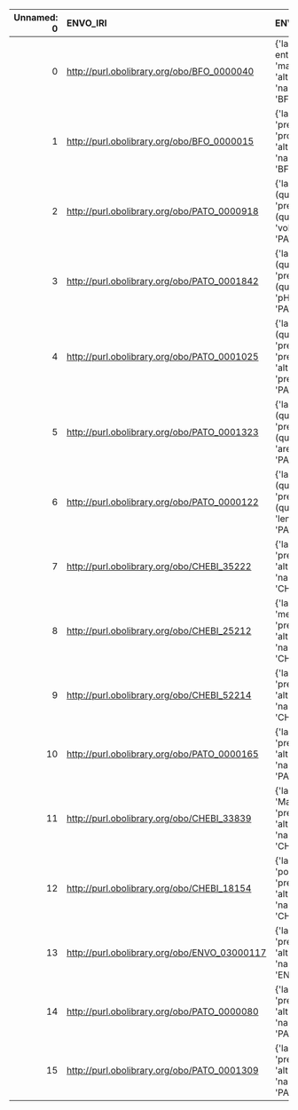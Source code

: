 |   Unnamed: 0 | ENVO_IRI                                     | ENVO_DESC                                                                                                          | SBO_IRI                              | SBO_DESC                     |
|-------------:|:---------------------------------------------|:-------------------------------------------------------------------------------------------------------------------|:-------------------------------------|:-----------------------------|
|            0 | http://purl.obolibrary.org/obo/BFO_0000040   | {'label': 'material entity', 'prefLabel': 'material entity', 'altLabel': None, 'name': 'BFO_0000040'}              | http://biomodels.net/SBO/SBO_0000240 | {'label': 'material entity'} |
|            1 | http://purl.obolibrary.org/obo/BFO_0000015   | {'label': 'process', 'prefLabel': 'process', 'altLabel': None, 'name': 'BFO_0000015'}                              | http://biomodels.net/SBO/SBO_0000375 | {'label': 'process'}         |
|            2 | http://purl.obolibrary.org/obo/PATO_0000918  | {'label': 'volume (quality)', 'prefLabel': 'volume (quality)', 'altLabel': 'volume', 'name': 'PATO_0000918'}       | http://biomodels.net/SBO/SBO_0000468 | {'label': 'volume'}          |
|            3 | http://purl.obolibrary.org/obo/PATO_0001842  | {'label': 'pH (quality)', 'prefLabel': 'pH (quality)', 'altLabel': 'pH', 'name': 'PATO_0001842'}                   | http://biomodels.net/SBO/SBO_0000304 | {'label': 'pH'}              |
|            4 | http://purl.obolibrary.org/obo/PATO_0001025  | {'label': 'pressure (quality)', 'prefLabel': 'pressure (quality)', 'altLabel': 'pressure', 'name': 'PATO_0001025'} | http://biomodels.net/SBO/SBO_0000279 | {'label': 'pressure'}        |
|            5 | http://purl.obolibrary.org/obo/PATO_0001323  | {'label': 'area (quality)', 'prefLabel': 'area (quality)', 'altLabel': 'area', 'name': 'PATO_0001323'}             | http://biomodels.net/SBO/SBO_0000467 | {'label': 'area'}            |
|            6 | http://purl.obolibrary.org/obo/PATO_0000122  | {'label': 'length (quality)', 'prefLabel': 'length (quality)', 'altLabel': 'length', 'name': 'PATO_0000122'}       | http://biomodels.net/SBO/SBO_0000466 | {'label': 'length'}          |
|            7 | http://purl.obolibrary.org/obo/CHEBI_35222   | {'label': 'inhibitor', 'prefLabel': None, 'altLabel': None, 'name': 'CHEBI_35222'}                                 | http://biomodels.net/SBO/SBO_0000020 | {'label': 'inhibitor'}       |
|            8 | http://purl.obolibrary.org/obo/CHEBI_25212   | {'label': 'metabolite', 'prefLabel': None, 'altLabel': None, 'name': 'CHEBI_25212'}                                | http://biomodels.net/SBO/SBO_0000299 | {'label': 'metabolite'}      |
|            9 | http://purl.obolibrary.org/obo/CHEBI_52214   | {'label': 'ligand', 'prefLabel': None, 'altLabel': None, 'name': 'CHEBI_52214'}                                    | http://biomodels.net/SBO/SBO_0000280 | {'label': 'ligand'}          |
|           10 | http://purl.obolibrary.org/obo/PATO_0000165  | {'label': 'time', 'prefLabel': None, 'altLabel': None, 'name': 'PATO_0000165'}                                     | http://biomodels.net/SBO/SBO_0000345 | {'label': 'time'}            |
|           11 | http://purl.obolibrary.org/obo/CHEBI_33839   | {'label': 'Macromolecule', 'prefLabel': None, 'altLabel': None, 'name': 'CHEBI_33839'}                             | http://biomodels.net/SBO/SBO_0000245 | {'label': 'Macromolecule'}   |
|           12 | http://purl.obolibrary.org/obo/CHEBI_18154   | {'label': 'polysaccharide', 'prefLabel': None, 'altLabel': None, 'name': 'CHEBI_18154'}                            | http://biomodels.net/SBO/SBO_0000249 | {'label': 'polysaccharide'}  |
|           13 | http://purl.obolibrary.org/obo/ENVO_03000117 | {'label': 'channel', 'prefLabel': None, 'altLabel': None, 'name': 'ENVO_03000117'}                                 | http://biomodels.net/SBO/SBO_0000242 | {'label': 'channel'}         |
|           14 | http://purl.obolibrary.org/obo/PATO_0000080  | {'label': 'amplitude', 'prefLabel': None, 'altLabel': None, 'name': 'PATO_0000080'}                                | http://biomodels.net/SBO/SBO_0000492 | {'label': 'amplitude'}       |
|           15 | http://purl.obolibrary.org/obo/PATO_0001309  | {'label': 'duration', 'prefLabel': None, 'altLabel': None, 'name': 'PATO_0001309'}                                 | http://biomodels.net/SBO/SBO_0000347 | {'label': 'duration'}        |
